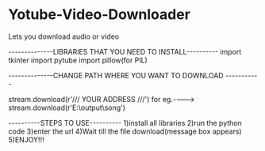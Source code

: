 # Yotube-Video-Downloader

Lets you download audio or video

--------------LIBRARIES THAT YOU NEED TO INSTALL----------
import tkinter
import pytube
import pillow(for PIL)


--------------CHANGE PATH WHERE YOU WANT TO DOWNLOAD -----------

stream.download(r'/// YOUR ADDRESS ///')
for eg.---->
stream.download(r'E:\output\song')


----------STEPS TO USE----------
1)install all libraries
2)run the python code
3)enter the url
4)Wait till the file download(message box appears)
5)ENJOY!!!
